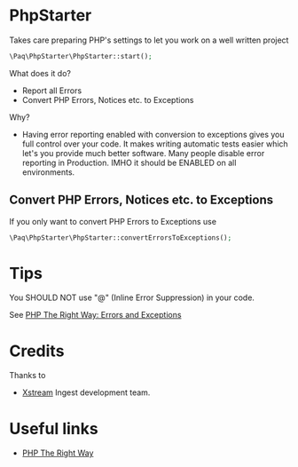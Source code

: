 # PhpStarter
Takes care preparing PHP's settings to let you work on a well written project

```php
\Paq\PhpStarter\PhpStarter::start();
```

What does it do?

- Report all Errors
- Convert PHP Errors, Notices etc. to Exceptions

Why?

- Having error reporting enabled with conversion to exceptions gives you full control over your code.
It makes writing automatic tests easier which let's you provide much better software.
Many people disable error reporting in Production. IMHO it should be ENABLED on all environments.

## Convert PHP Errors, Notices etc. to Exceptions
If you only want to convert PHP Errors to Exceptions use 

```php
\Paq\PhpStarter\PhpStarter::convertErrorsToExceptions();
```

# Tips
You SHOULD NOT use "@" (Inline Error Suppression) in your code.

See [PHP The Right Way: Errors and Exceptions](http://www.phptherightway.com/#errors_and_exceptions)

# Credits
Thanks to 

- [Xstream](http://www.xstream.net) Ingest development team.

# Useful links

- [PHP The Right Way](http://www.phptherightway.com/)